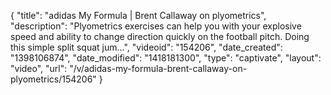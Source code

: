{
    "title": "adidas My Formula | Brent Callaway on plyometrics",
    "description": "Plyometrics exercises can help you with your explosive speed and ability to change direction quickly on the football pitch. Doing this simple split squat jum...",
    "videoid": "154206",
    "date_created": "1398106874",
    "date_modified": "1418181300",
    "type": "captivate",
    "layout": "video",
    "url": "\/v\/adidas-my-formula-brent-callaway-on-plyometrics\/154206"
}